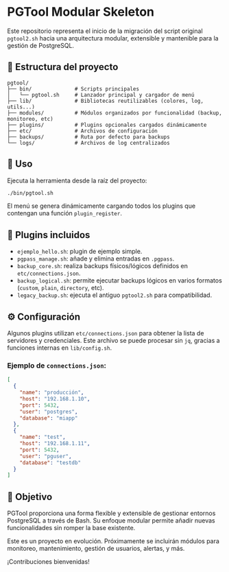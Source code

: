 # PGTool Modular Skeleton

Este repositorio representa el inicio de la migración del script original `pgtool2.sh` hacia una arquitectura modular, extensible y mantenible para la gestión de PostgreSQL.

## 📁 Estructura del proyecto

```
pgtool/
├── bin/              # Scripts principales
│   └── pgtool.sh     # Lanzador principal y cargador de menú
├── lib/              # Bibliotecas reutilizables (colores, log, utils...)
├── modules/          # Módulos organizados por funcionalidad (backup, monitoreo, etc)
├── plugins/          # Plugins opcionales cargados dinámicamente
├── etc/              # Archivos de configuración
├── backups/          # Ruta por defecto para backups
└── logs/             # Archivos de log centralizados
```

## 🚀 Uso

Ejecuta la herramienta desde la raíz del proyecto:

```bash
./bin/pgtool.sh
```

El menú se genera dinámicamente cargando todos los plugins que contengan una función `plugin_register`.

## 🧩 Plugins incluidos

- `ejemplo_hello.sh`: plugin de ejemplo simple.
- `pgpass_manage.sh`: añade y elimina entradas en `.pgpass`.
- `backup_core.sh`: realiza backups físicos/lógicos definidos en `etc/connections.json`.
- `backup_logical.sh`: permite ejecutar backups lógicos en varios formatos (`custom`, `plain`, `directory`, etc).
- `legacy_backup.sh`: ejecuta el antiguo `pgtool2.sh` para compatibilidad.

## ⚙ Configuración

Algunos plugins utilizan `etc/connections.json` para obtener la lista de servidores y credenciales. Este archivo se puede procesar sin `jq`, gracias a funciones internas en `lib/config.sh`.

### Ejemplo de `connections.json`:

```json
[
  {
    "name": "producción",
    "host": "192.168.1.10",
    "port": 5432,
    "user": "postgres",
    "database": "miapp"
  },
  {
    "name": "test",
    "host": "192.168.1.11",
    "port": 5432,
    "user": "pguser",
    "database": "testdb"
  }
]
```

## 🔧 Objetivo

PGTool proporciona una forma flexible y extensible de gestionar entornos PostgreSQL a través de Bash. Su enfoque modular permite añadir nuevas funcionalidades sin romper la base existente.

Este es un proyecto en evolución. Próximamente se incluirán módulos para monitoreo, mantenimiento, gestión de usuarios, alertas, y más.

¡Contribuciones bienvenidas!
